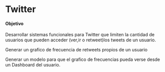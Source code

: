 # Twitter

#### Objetivo

Desarrollar sistemas funcionales para Twitter que limiten la cantidad de usuarios que pueden acceder (ver,ir o retweet)los tweets de un usuario.

Generar un grafico de frecuencia de retweets propios de un usuario

Generar un modelo para que el grafico de frecuencias pueda verse desde un Dashboard del usuario.
